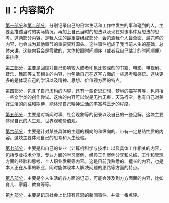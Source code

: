 # Ⅱ：内容简介

[第一部分](chapter1/)和[第二部分](chapter2/)，分别记录自己的日常生活和工作中发生的事和碰到的人，主要会描述当时的实际情况，再加上自己当时的想法以及现在对该事件及想法的思考。这两部分内容，是我人生的最重要组成部分，会包涵我个人最全面、最完整的内容，也会成为其他章节的重要资料源头。这些事件组成了我当前人生的基础。总体来讲，这些内容会是零散的，大体按照时间顺序（或者我自己估计的时间顺便）来排序。

[第三部分](chapter3-read-books/)，主要是回顾对自己影响较大或者印象比较深刻的书籍、电影、电视剧、音乐、舞蹈等文艺相关的内容，也包括自己在这写方面的一些思考和感悟。这块更多的是体现自己的学识以及精神、思想、价值观方面的特点。

[第四部分](chapter4-dreams/)，包含了自己虚构的内容，还有一些奇思幻想、梦境的描写等等，也包括一些文学类的创作尝试。这块的内容可以说是无拘无束，天马行空，也有自己对美好生活的向往和期待，能体现自己精神生活的丰富与匮乏的程度。

[第五部分](chapter5-society/)，主要是对新闻时事、社会现象等的记录以及自己的一些见解。这块主要体现自己的人生观、世界观和价值观。

[第六部分](chapter6/)，主要是针对某些具体的主题的横向的和纵向的、带有一定总结性质的内容。这块主要体现自己的思考和人生经验。

[第七部分](chapter7/)，主要是和自己的专业（计算机科学与技术）以及具体工作相关的内容，包括专业技术分享、专业方面的学习案例、经典工作案例分享和总结、工作和管理方面的经验和思考、个人职业发展等内容。这是目前我熟悉的、擅长的内容，也是本人正在从事的职业，同时能体现本人解决问题的思路等方面的特点。

[第八部分](chapter8/)，主要是个人生活的各方面的记录，可能会涉及到方方面面的内容，比如育儿、家庭、教育等等。

[第九部分](chapter9.md)，主要是记录社会上比较有意思的新闻事件，并做一番点评。

